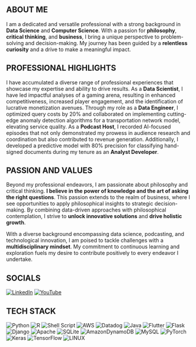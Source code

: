## ABOUT ME
I am a dedicated and versatile professional with a strong background in **Data Science** and **Computer Science**. With a passion for **philosophy**, **critical thinking**, and **business**, I bring a unique perspective to problem-solving and decision-making. My journey has been guided by a **relentless curiosity** and a drive to make a meaningful impact.

## PROFESSIONAL HIGHLIGHTS
I have accumulated a diverse range of professional experiences that showcase my expertise and ability to drive results. As a **Data Scientist**, I have led impactful analyses of a gaming arena, resulting in enhanced competitiveness, increased player engagement, and the identification of lucrative monetization avenues. Through my role as a **Data Engineer**, I optimized query costs by 20% and collaborated on implementing cutting-edge anomaly detection algorithms for a transportation network model, elevating service quality. As a **Podcast Host**, I recorded AI-focused episodes that not only demonstrated my prowess in audience research and coordination but also contributed to revenue generation. Additionally, I developed a predictive model with 80% precision for classifying hand-signed documents during my tenure as an **Analyst Developer**.

## PASSION AND VALUES
Beyond my professional endeavors, I am passionate about philosophy and critical thinking. **I believe in the power of knowledge and the art of asking the right questions**. This passion extends to the realm of business, where I see opportunities to apply philosophical insights to strategic decision-making. By combining data-driven approaches with philosophical contemplation, I strive to **unlock innovative solutions** and **drive holistic growth**.

With a diverse background encompassing data science, podcasting, and technological innovation, I am poised to tackle challenges with a **multidisciplinary mindset**. My commitment to continuous learning and exploration fuels my desire to contribute positively to every endeavor I undertake.

## SOCIALS
[![LinkedIn](https://img.shields.io/badge/LinkedIn-%230077B5.svg?logo=linkedin&logoColor=white)](https://linkedin.com/in/daniele-mingolla) [![YouTube](https://img.shields.io/badge/YouTube-%23FF0000.svg?logo=YouTube&logoColor=white)](https://youtube.com/@danielemingolla) 

## TECH STACK
![Python](https://img.shields.io/badge/python-3670A0?style=flat-square&logo=python&logoColor=ffdd54) ![R](https://img.shields.io/badge/r-%23276DC3.svg?style=flat-square&logo=r&logoColor=white) ![Shell Script](https://img.shields.io/badge/shell_script-%23121011.svg?style=flat-square&logo=gnu-bash&logoColor=white) ![AWS](https://img.shields.io/badge/AWS-%23FF9900.svg?style=flat-square&logo=amazon-aws&logoColor=white) ![Datadog](https://img.shields.io/badge/datadog-%23632CA6.svg?style=flat-square&logo=datadog&logoColor=white) ![Java](https://img.shields.io/badge/java-%23ED8B00.svg?style=flat-square&logo=java&logoColor=white) ![Flutter](https://img.shields.io/badge/Flutter-%2302569B.svg?style=flat-square&logo=Flutter&logoColor=white) ![Flask](https://img.shields.io/badge/flask-%23000.svg?style=flat-square&logo=flask&logoColor=white) ![Django](https://img.shields.io/badge/django-%23092E20.svg?style=flat-square&logo=django&logoColor=white) ![Apache](https://img.shields.io/badge/apache-%23D42029.svg?style=flat-square&logo=apache&logoColor=white) ![SQLite](https://img.shields.io/badge/sqlite-%2307405e.svg?style=flat-square&logo=sqlite&logoColor=white) ![AmazonDynamoDB](https://img.shields.io/badge/Amazon%20DynamoDB-4053D6?style=flat-square&logo=Amazon%20DynamoDB&logoColor=white) ![MySQL](https://img.shields.io/badge/mysql-%2300f.svg?style=flat-square&logo=mysql&logoColor=white) ![PyTorch](https://img.shields.io/badge/PyTorch-%23EE4C2C.svg?style=flat-square&logo=PyTorch&logoColor=white) ![Keras](https://img.shields.io/badge/Keras-%23D00000.svg?style=flat-square&logo=Keras&logoColor=white) ![TensorFlow](https://img.shields.io/badge/TensorFlow-%23FF6F00.svg?style=flat-square&logo=TensorFlow&logoColor=white) ![LINUX](https://img.shields.io/badge/Linux-FCC624?style=flat-square&logo=linux&logoColor=black)